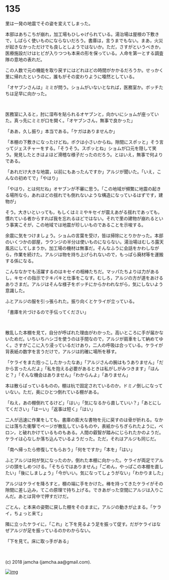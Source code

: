 # 135

里は一発の地震でその姿を変えてしまった。  

本部はあちこちが崩れ，加工場もひしゃげられている。湯治場は屋根の下敷きで，しばらく使いものにならないだろう。書庫は，言うまでもない。まあ，火災が起きなかっただけでも良しとしようではないか。ただ，さすがというべきか，医療施設だけはヒビが入りつつも本来の形を保っている。人命を第一とする調査隊の意地の表れだ。  

この人数で元の機能を取り戻すにはどれほどの時間がかかるだろうか。せっかく里に帰れたというのに，誰もがその変わりように唖然としている。  

「オヤブンさんは」ミミが問う。ショムがいないとなれば，医務室か。ボッチたちは足早に向かった。  

<br>  

医務室に入ると，肘に湿布を貼られるオヤブンと，向かいにショムが座っていた。真っ先にミミが口を開く。「オヤブンさん，無事で良かった」  

「ああ，久し振り」本当である。「ケガはありませんか」  

「本棚の下敷きになったけどね，ボクは小さいからね。隙間にスポッと」そう言ってジェスチャーをする。「そうそう。スポッとね」ショムが口元を隠して笑う。発見したときはよほど滑稽な様子だったのだろう。とはいえ，無事で何よりである。  

「あれだけ大きな地震，以前にもあったんですか」アルジが聞いた。「いえ，こんなの初めてで」「やはり」  

「やはり，とは何だね」オヤブンが不審に思う。「この地域が頻繁に地震の起きる場所なら，あれほどの揺れでも倒れないような構造になっているはずです，建物が」  

そう。大きいといっても，もしくはミミやキセイが震えあがる揺れであっても，慣れている者からすれば我を忘れるほどではない。それで里の建物が崩れるという事実こそが，この地域では地震が珍しいものであることを示唆する。  

余震に気をつけましょう。ショムの言葉を受け，皆は掃除にとりかかった。本部のいくつかの部屋，ラウンジの半分は使いものにならない。湯治場はむしろ露天風呂にしてしまうか。加工場の機材は無事だ。そんなふうに会話をかわしながら，作業を続けた。アルジは物を持ち上げられないので，もっぱら廃材等を運搬する係になる。  

こんななかでも活躍するのはキセイの相棒たちだ。マッパたちよりは力があるし，キセイの指示でテキパキと仕事をこなす。むしろ，アルジの方が道をあけるありさまだ。アルジはそんな様子をボッチにからかわれながら，気にしないよう意識した。  

ふとアルジの服を引っ張られた。振り向くとケライが立っている。  

「書庫を片づけるので手伝ってください」  

<br>  

散乱した本棚を見て，自分が呼ばれた理由がわかった。高いところに手が届かないためだ。いちいちハシゴを使うのは手間なので，アルジが肩車をして納めてゆく。さすがここに入り浸っているだけあり，二人の呼吸は合っている。ケライが背表紙の数字を言うだけで，アルジは的確に場所を移す。  

「ケライをまた抱っこしたかったなあ」「アルジさんの腕はもうありません」「だから言ったんだよ」「私を抱える必要があるときは私がしがみつきます」「ほんと？」「そんな機会はありません」「わからんよ」「ありません」  

本は散らばっているものの，棚は杭で固定されているのか，ドミノ倒しになっていない。ただ，奥にひとつ倒れている棚がある。  

「ねえ，あの棚倒れてるけど」「はい」「気になるから直していい？」「あとにしてください」「はーい」「返事は短く」「はい」  

二人が迅速に作業をしても，書庫の膨大な書物を元に戻すのは骨が折れる。なかには落ちた衝撃でページが散乱しているものや，表紙からちぎられたように，ベロン，と破れかけているものもある。人間の叡智が踏みにじられたかのようだ。ケライは心なしか落ち込んでいるようだった。ただ，それはアルジも同じだ。  

「南へ帰ったら修復してもらおう」「何をですか」「本を」「はい」  

ふとアルジは何が気になったのか，倒れた本棚に向かった。ケライが両足でアルジの頭をしめつける。「そちらではありません」「ごめん，やっぱこの本棚を直したい」「後にしましょう」「今がいい。気になってしょうがない」「わかりました」  

アルジはケライを降ろすと，棚の端に手をかけた。棒を持ってきたケライがその隙間に差し込み，てこの原理で持ち上げる。できあがった空間にアルジは入りこんだ。あとは背中で押すだけだ。  

ごとん，と本来の姿勢に戻した棚をそのままに，アルジの動きが止まる。「ケライ，ちょっと来て」  

隣に立ったケライに，「これ」と下を見るよう足を振って促す。だがケライはなぜアルジが足を振っているのかわからない。  

「下を見て。床に取っ手がある」  

<br>  
<br>  
(c) 2018 jamcha (jamcha.aa@gmail.com).  

[![img](http://i.creativecommons.org/l/by-nc-sa/4.0/88x31.png)](http://creativecommons.org/licenses/by-nc-sa/4.0/deed)